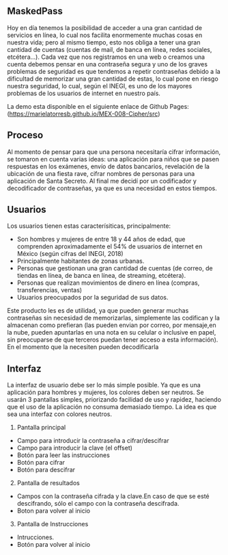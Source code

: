 ## MaskedPass

 Hoy en día tenemos la posibilidad de acceder a una gran cantidad de servicios en línea, lo cual nos facilita enormemente muchas cosas en nuestra vida; pero al mismo tiempo, esto nos obliga a tener una gran cantidad de cuentas (cuentas de mail, de banca en línea, redes sociales, etcétera...). Cada vez que nos registramos en una web o creamos una cuenta debemos pensar en una contraseña segura y uno de los graves problemas de seguridad es que tendemos a repetir contraseñas debido a la dificultad de memorizar una gran cantidad de estas, lo cual pone en riesgo nuestra seguridad, lo cual, según el INEGI, es uno de los mayores problemas de los usuarios de internet en nuestro país.
 
La demo esta disponible en el siguiente enlace de Github Pages:
(https://marielatorresb.github.io/MEX-008-Cipher/src)
 
## Proceso
Al momento de pensar para que una persona necesitaría cifrar información, se tomaron en cuenta varias ideas: una aplicación para niños que se pasen respuestas en los exámenes, envío de datos bancarios, revelación de la ubicación de una fiesta rave, cifrar nombres de personas para una aplicación de Santa Secreto. Al final me decidí por un codificador y decodificador de contraseñas, ya que es una necesidad en estos tiempos.
 
## Usuarios
Los usuarios tienen estas caracterísiticas, principalmente:
- Son hombres y mujeres de entre 18 y 44 años de edad, que comprenden aproximadamente el 54% de usuarios de internet en México (según cifras del INEGI, 2018)
- Principalmente habitantes de zonas urbanas. 
- Personas que gestionan una gran cantidad de cuentas (de correo, de tiendas en línea, de banca en línea, de streaming, etcétera).
- Personas que realizan movimientos de dinero en línea (compras, transferencias, ventas)
- Usuarios preocupados por la seguridad de sus datos. 

Este producto les es de utilidad, ya que pueden generar muchas contraseñas sin necesidad de memorizarlas, simplemente las codifican y la almacenan como prefieran (las pueden envian por correo, por mensaje,en la nube, pueden apuntarlas en una nota en su celular o inclusive en papel, sin preocuparse de que terceros puedan tener acceso a esta información). En el momento que la necesiten pueden decodificarla 

## Interfaz

La interfaz de usuario debe ser lo más simple posible. Ya que es una aplicación para hombres y mujeres, los colores deben ser neutros. Se usarán 3 pantallas simples, priorizando facilidad de uso y rapidez, haciendo que el uso de la aplicación no consuma demasiado tiempo. La idea es que sea una interfaz con colores neutros.

1. Pantalla principal
- Campo para introducir la contraseña a cifrar/descifrar
- Campo para introducir la clave (el offset)
- Botón para leer las instrucciones
- Botón para cifrar
- Botón para descifrar

2. Pantalla de resultados
- Campos con la contraseña cifrada y la clave.En caso de que se esté descifrando, sólo el campo con la contraseña descifrada.
- Boton para volver al inicio

3. Pantalla de Instrucciones
- Intrucciones.
- Botón para volver al inicio








